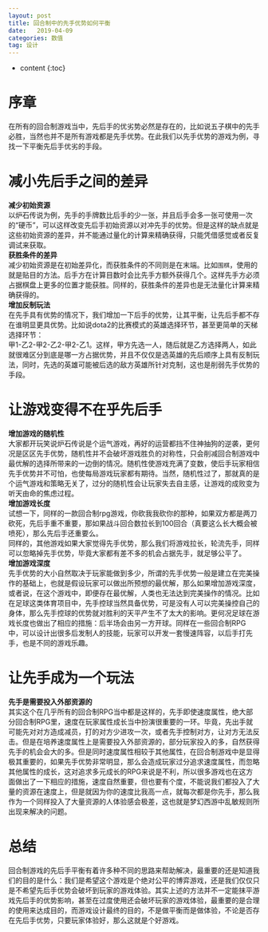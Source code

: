 ```yaml
---
layout: post
title: 回合制中的先手优势如何平衡
date:   2019-04-09
categories: 数值
tag: 设计
---
```


* content
{:toc}


序章			
====================================
在所有的回合制游戏当中，先后手的优劣势必然是存在的，比如说五子棋中的先手必胜，当然也并不是所有游戏都是先手优势。在此我们以先手优势的游戏为例，寻找一下平衡先后手优劣的手段。    

# 减小先后手之间的差异  
**减少初始资源**  
以炉石传说为例，先手的手牌数比后手的少一张，并且后手会多一张可使用一次的“硬币”，可以这样改变先后手初始资源以对冲先手的优势。但是这样的缺点就是这些初始资源的差异，并不能通过量化的计算来精确获得，只能凭借感觉或者反复调试来获取。  
**获胜条件的差异**  
减少初始资源是在初始差异化，而获胜条件的不同则是在末端。比如`围棋`，使用的就是贴目的方法。后手方在计算目数时会比先手方额外获得几个。这样先手方必须占据棋盘上更多的位置才能获胜。同样的，获胜条件的差异也是无法量化计算来精确获得的。  
**增加反制玩法**  
在先手具有优势的情况下，我们增加一下后手的优势，让其平衡，让先后手都不存在谁明显更具优势。比如说dota2的比赛模式的英雄选择环节，甚至更简单的天梯选择环节：  
甲1-乙2-甲2-乙2-甲2-乙1。这样，甲方先选一人，随后就是乙方选择两人，如此就很难区分到底是哪一方占据优势，并且不仅仅是选英雄的先后顺序上具有反制玩法，同时，先选的英雄可能被后选的敌方英雄所针对克制，这也是削弱先手优势的手段。  
  
# 让游戏变得不在乎先后手  
**增加游戏的随机性**  
大家都开玩笑说炉石传说是个运气游戏，再好的运营都挡不住神抽狗的逆袭，更何况是区区先手优势，随机性并不会破坏游戏胜负的对称性，只会削减回合制游戏中最优解的选择所带来的一边倒的情况。随机性使游戏充满了变数，使后手玩家相信先手优势并不可怕，也使每局游戏玩家都有期待。当然，随机性过了，那就真的是个运气游戏和策略无关了，过分的随机性会让玩家失去自主感，让游戏的成败变为听天由命的焦虑过程。  
**增加游戏长度**  
试想一下，同样的一款回合制rpg游戏，你砍我我砍你的那种，如果双方都是两刀砍死，先后手重不重要，那如果战斗回合数拉长到100回合（真要这么长大概会被喷死），那么先后手还重要么。  
同样的，其他游戏如果大家觉得先手优势，那么我们将游戏拉长，轮流先手，同样可以忽略掉先手优势，毕竟大家都有差不多的机会占据先手，就足够公平了。  
**增加游戏深度**  
先手优势的大小自然取决于玩家能做到多少，所谓的先手优势一般是建立在完美操作的基础上，也就是假设玩家可以做出所预想的最优解，那么如果增加游戏深度，或者说，在这个游戏中，即便存在最优解，人类也无法达到完美操作的情况。比如在足球这类体育项目中，先手控球当然具备优势，可是没有人可以完美操控自己的身体，那么先手控球的优势就对胜利的天平产生不了太大的影响。更何况足球在游戏长度也做出了相应的措施：后半场会由另一方开球。同样在一些回合制RPG中，可以设计出很多后发制人的技能，玩家可以开发一套慢速阵容，以后手打先手，也是不同的游戏乐趣。  
  
# 让先手成为一个玩法  
**先手是需要投入外部资源的**  
其实这个在几乎所有的回合制RPG当中都是这样的，先手即使速度属性，绝大部分回合制RPG里，速度在玩家属性成长当中扮演很重要的一环。毕竟，先出手就可能先对对方造成减员，打的对方少进攻一次，或者先手控制对方，让对方无法反击。但是在培养速度属性上是需要投入外部资源的，部分玩家投入的多，自然获得先手的机会会大的多。但是同时速度属性相较于其他属性，在回合制游戏中是显得极其重要的，如果先手优势非常明显，那么会造成玩家过分追求速度属性，而忽略其他属性的成长，这对追求多元成长的RPG来说是不利，所以很多游戏也在这方面做出了一下相应的措施，速度自然重要，但也要有个度，不能说我们都投入了大量的资源在速度上，但是就因为你的速度比我高一点，就每次都是你先手，那么我作为一个同样投入了大量资源的人体验感会极差，这也就是梦幻西游中乱敏规则所出现来解决的问题。  
# 总结  
回合制游戏的先后手平衡有着许多种不同的思路来帮助解决，最重要的还是知道我们的目的是什么：我们是希望这个游戏是个绝对公平的博弈游戏，还是我们仅仅只是不希望先后手优势会破坏到玩家的游戏体验。其实上述的方法并不一定能抹平游戏先后手的优势影响，甚至在过度使用还会破坏玩家的游戏体验，最重要的是合理的使用来达成目的，而游戏设计最终的目的，不是做平衡而是做体验，不论是否存在先后手优势，只要玩家体验好，那么这就是个好游戏。
